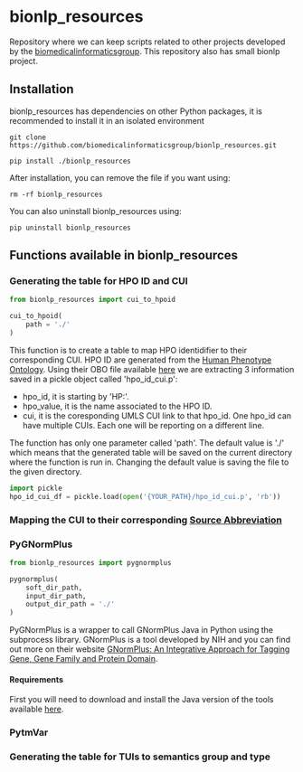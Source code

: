 # bionlp_resources
Repository where we can keep scripts related to other projects developed by the [biomedicalinformaticsgroup](https://github.com/biomedicalinformaticsgroup/ParallelPyMetaMap). This repository also has small bionlp project.

## Installation
bionlp_resources has dependencies on other Python packages, it is recommended to install it in an isolated environment

`git clone https://github.com/biomedicalinformaticsgroup/bionlp_resources.git`

`pip install ./bionlp_resources`

After installation, you can remove the file if you want using:

`rm -rf bionlp_resources`

You can also uninstall bionlp_resources using:

`pip uninstall bionlp_resources`

## Functions available in bionlp_resources

### Generating the table for HPO ID and CUI

```python
from bionlp_resources import cui_to_hpoid

cui_to_hpoid(
    path = './'
)
```

This function is to create a table to map HPO identidifier to their corresponding CUI. HPO ID are generated from the [Human Phenotype Ontology](https://hpo.jax.org/app/). Using their OBO file available [here](https://hpo.jax.org/app/download/ontology) we are extracting 3 information saved in a pickle object called 'hpo_id_cui.p':

- hpo_id, it is starting by 'HP:'.
- hpo_value, it is the name associated to the HPO ID.
- cui, it is the coresponding UMLS CUI link to that hpo_id. One hpo_id can have multiple CUIs. Each one will be reporting on a different line. 

The function has only one parameter called 'path'. The default value is './' which means that the generated table will be saved on the current directory where the function is run in. Changing the default value is saving the file to the given directory.

```python
import pickle
hpo_id_cui_df = pickle.load(open('{YOUR_PATH}/hpo_id_cui.p', 'rb'))
```

### Mapping the CUI to their corresponding [Source Abbreviation](https://www.nlm.nih.gov/research/umls/sourcereleasedocs/index.html)


### PyGNormPlus

```python
from bionlp_resources import pygnormplus

pygnormplus(
    soft_dir_path, 
    input_dir_path, 
    output_dir_path = './'
)
```

PyGNormPlus is a wrapper to call GNormPlus Java in Python using the subprocess library. GNormPlus is a tool developed by NIH and you can find out more on their website [GNormPlus: An Integrative Approach for Tagging Gene, Gene Family and Protein Domain](https://www.ncbi.nlm.nih.gov/research/bionlp/Tools/gnormplus/).

#### Requirements
First you will need to download and install the Java version of the tools available [here](https://www.ncbi.nlm.nih.gov/research/bionlp/Tools/gnormplus/). 


### PytmVar

### Generating the table for TUIs to semantics group and type